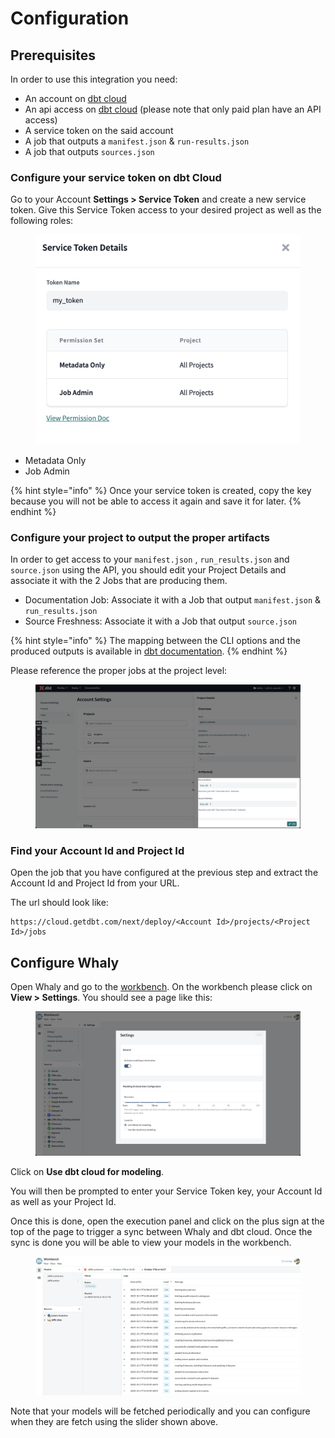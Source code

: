 # Configuration

## Prerequisites

In order to use this integration you need:

* An account on [dbt cloud](https://www.getdbt.com/)
* An api access on [dbt cloud](https://www.getdbt.com/) (please note that only paid plan have an API access)
* A service token on the said account
* A job that outputs a `manifest.json` & `run-results.json`
* A job that outputs `sources.json`&#x20;

### Configure your service token on dbt Cloud

Go to your Account **Settings > Service Token** and create a new service token. Give this Service Token access to your desired project as well as the following roles:

<figure><img src="../../../.gitbook/assets/image (4) (1).png" alt=""><figcaption></figcaption></figure>

* Metadata Only
* Job Admin

{% hint style="info" %}
Once your service token is created, copy the key because you will not be able to access it again and save it for later.
{% endhint %}

### Configure your project to output the proper artifacts

In order to get access to your `manifest.json` , `run_results.json` and `source.json` using the API, you should edit your Project Details and associate it with the 2 Jobs that are producing them.

* Documentation Job: Associate it with a Job that output `manifest.json` & `run_results.json`
* Source Freshness: Associate it with a Job that output `source.json`

{% hint style="info" %}
The mapping between the CLI options and the produced outputs is available in [dbt documentation](https://docs.getdbt.com/reference/artifacts/dbt-artifacts#when-are-artifacts-produced).
{% endhint %}

Please reference the proper jobs at the project level:

<figure><img src="../../../.gitbook/assets/image (1) (3).png" alt=""><figcaption></figcaption></figure>

### Find your Account Id and Project Id&#x20;

Open the job that you have configured at the previous step and extract the Account Id and Project Id from your URL.

The url should look like:

```
https://cloud.getdbt.com/next/deploy/<Account Id>/projects/<Project Id>/jobs
```

## Configure Whaly

Open Whaly and go to the [workbench](../). On the workbench please click on **View > Settings**. You should see a page like this:

<figure><img src="../../../.gitbook/assets/image (1) (4).png" alt=""><figcaption></figcaption></figure>

Click on **Use dbt cloud for modeling**.&#x20;

You will then be prompted to enter your Service Token key, your Account Id as well as your Project Id.

Once this is done, open the execution panel and click on the plus sign at the top of the page to trigger a sync between Whaly and dbt cloud. Once the sync is done you will be able to view your models in the workbench.

<figure><img src="../../../.gitbook/assets/execution.gif" alt=""><figcaption></figcaption></figure>

Note that your models will be fetched  periodically and you can configure when they are fetch using the slider shown above.
